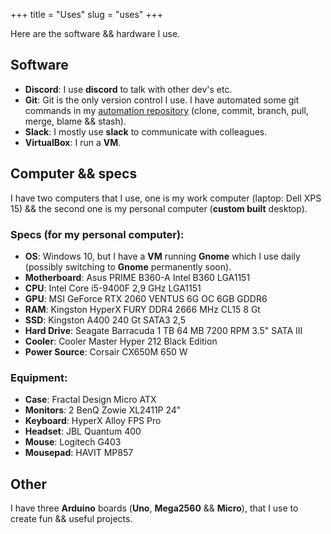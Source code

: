 +++
title = "Uses"
slug = "uses"
+++

Here are the software && hardware I use.

## Software

- **Discord**: I use **discord** to talk with other dev's etc.
- **Git**: Git is the only version control I use. I have automated some git commands in my [automation repository](https://github.com/endormi/automation/blob/master/git-commands/commands.py) (clone, commit, branch, pull, merge, blame && stash).
- **Slack**: I mostly use **slack** to communicate with colleagues.
- **VirtualBox**: I run a **VM**.

## Computer && specs

I have two computers that I use, one is my work computer (laptop: Dell XPS 15) && the second one is my personal computer (**custom built** desktop).

### **Specs** (for my personal computer):

- **OS**: Windows 10, but I have a **VM** running **Gnome** which I use daily (possibly switching to **Gnome** permanently soon).
- **Motherboard**: Asus PRIME B360-A Intel B360 LGA1151
- **CPU**: Intel Core i5-9400F 2,9 GHz LGA1151
- **GPU**: MSI GeForce RTX 2060 VENTUS 6G OC 6GB GDDR6
- **RAM**: Kingston HyperX FURY DDR4 2666 MHz CL15 8 Gt
- **SSD**: Kingston A400 240 Gt SATA3 2,5
- **Hard Drive**: Seagate Barracuda 1 TB 64 MB 7200 RPM 3.5" SATA III
- **Cooler**: Cooler Master Hyper 212 Black Edition
- **Power Source**: Corsair CX650M 650 W

### Equipment:

- **Case**: Fractal Design Micro ATX
- **Monitors**: 2 BenQ Zowie XL2411P 24"
- **Keyboard**: HyperX Alloy FPS Pro
- **Headset**: JBL Quantum 400
- **Mouse**: Logitech G403
- **Mousepad**: HAVIT MP857

## Other

I have three **Arduino** boards (**Uno**, **Mega2560** && **Micro**), that I use to create fun && useful projects.
